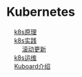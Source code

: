 
# Kubernetes  
&emsp; [k8s原理](/docs/devAndOps/k8s/principle.md)  
&emsp; [k8s实践](/docs/devAndOps/k8s/command.md)  
&emsp; &emsp; [滚动更新](/docs/devAndOps/k8s/rollingUpdate.md)  
&emsp; [k8s运维](/docs/devAndOps/k8s/tools.md)  
&emsp; [Kuboard介绍](/docs/devAndOps/k8s/kuboard.md)  

<!-- 
5分钟让你理解K8S必备架构概念
https://mp.weixin.qq.com/s/FusUyy-JbjDLTclm5OmPqQ

Kubernetes面试题超详细总结 
https://mp.weixin.qq.com/s/21au8mbwjxn9uSjbG6F2bg
详解 k8s 4种类型Service 
https://mp.weixin.qq.com/s/eMo9M9urKJQttJ5WoguY3A
-->